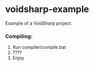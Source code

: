 # voidsharp-example
Example of a VoidSharp project.

### Compiling: 
1. Run compiler/compile.bat
2. ????
3. Enjoy
